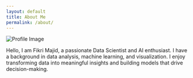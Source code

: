 ```yaml
---
layout: default
title: About Me
permalink: /about/
---
```


<div class="about-me">
    <div class="profile-image">
        <img src="{{ '/images/profpic.jpg' | relative_url }}" alt="Profile Image">
    </div>
    <div class="description">
        <p>Hello, I am Fikri Majid, a passionate Data Scientist and AI enthusiast. I have a background in data analysis, machine learning, and visualization. I enjoy transforming data into meaningful insights and building models that drive decision-making.</p>